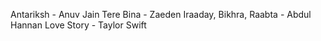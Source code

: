 Antariksh - Anuv Jain
Tere Bina - Zaeden
Iraaday, Bikhra, Raabta - Abdul Hannan
Love Story - Taylor Swift
